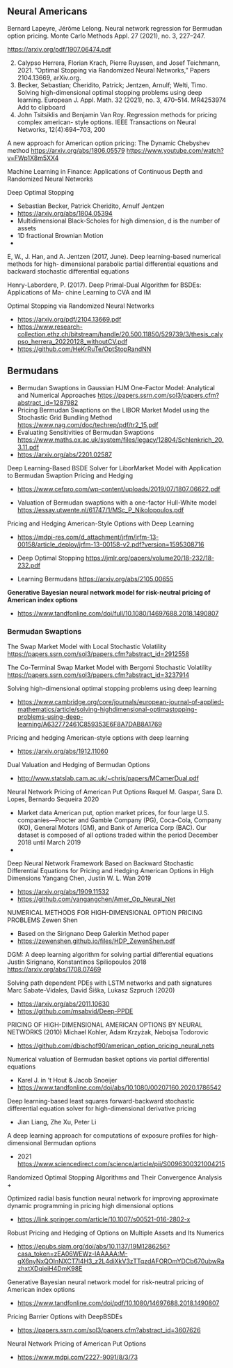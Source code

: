 

## Neural Americans

Bernard Lapeyre, Jérôme Lelong. Neural network regression for Bermudan option pricing.
Monte Carlo Methods Appl. 27 (2021), no. 3, 227–247.

https://arxiv.org/pdf/1907.06474.pdf

2. Calypso Herrera, Florian Krach, Pierre Ruyssen, and Josef Teichmann, 2021. ”Optimal
Stopping via Randomized Neural Networks,” Papers 2104.13669, arXiv.org.
3. Becker, Sebastian; Cheridito, Patrick; Jentzen, Arnulf; Welti, Timo. Solving high-dimensional
optimal stopping problems using deep learning. European J. Appl. Math. 32 (2021), no. 3,
470–514. MR4253974 Add to clipboard
4. John Tsitsiklis and Benjamin Van Roy. Regression methods for pricing complex american-
style options. IEEE Transactions on Neural Networks, 12(4):694–703, 200

A new approach for American option pricing: The Dynamic Chebyshev method
https://arxiv.org/abs/1806.05579
https://www.youtube.com/watch?v=FWp1X8m5XX4

Machine Learning in Finance:
Applications of Continuous Depth
and Randomized Neural Networks
	

Deep Optimal Stopping
+ Sebastian Becker, Patrick Cheridito, Arnulf Jentzen
+ https://arxiv.org/abs/1804.05394
+ Multidimensional Black-Scholes for high dimension, d is the number of assets
+ 1D fractional Brownian Motion
+ 

E, W., J. Han, and A. Jentzen (2017, June). Deep learning-based numerical methods for high-
dimensional parabolic partial differential equations and backward stochastic differential
equations

Henry-Labordere, P. (2017). Deep Primal-Dual Algorithm for BSDEs: Applications of Ma-
chine Learning to CVA and IM


Optimal Stopping via Randomized Neural Networks
+ https://arxiv.org/pdf/2104.13669.pdf
+ https://www.research-collection.ethz.ch/bitstream/handle/20.500.11850/529739/3/thesis_calypso_herrera_20220128_withoutCV.pdf
+ https://github.com/HeKrRuTe/OptStopRandNN

## Bermudans
 
+ Bermudan Swaptions in Gaussian HJM One-Factor Model: Analytical and Numerical Approaches https://papers.ssrn.com/sol3/papers.cfm?abstract_id=1287982
+ Pricing Bermudan Swaptions on the LIBOR Market Model
using the Stochastic Grid Bundling Method https://www.nag.com/doc/techrep/pdf/tr2_15.pdf
+ Evaluating Sensitivities of Bermudan Swaptions https://www.maths.ox.ac.uk/system/files/legacy/12804/Schlenkrich_20.3.11.pdf
+ https://arxiv.org/abs/2201.02587

Deep Learning-Based BSDE Solver for LiborMarket Model with Application to Bermudan Swaption Pricing and Hedging

+ https://www.cefpro.com/wp-content/uploads/2019/07/1807.06622.pdf

+ Valuation of Bermudan swaptions with a one-factor
Hull-White model https://essay.utwente.nl/61747/1/MSc_P_Nikolopoulos.pdf

Pricing and Hedging American-Style Options with Deep Learning 
+ https://mdpi-res.com/d_attachment/jrfm/jrfm-13-00158/article_deploy/jrfm-13-00158-v2.pdf?version=1595308716

+ Deep Optimal Stopping https://jmlr.org/papers/volume20/18-232/18-232.pdf

+ Learning Bermudans https://arxiv.org/abs/2105.00655	

**Generative Bayesian neural network model for risk-neutral pricing of American index options**

+ https://www.tandfonline.com/doi/full/10.1080/14697688.2018.1490807

### Bermudan Swaptions

The Swap Market Model with Local Stochastic Volatility
https://papers.ssrn.com/sol3/papers.cfm?abstract_id=2912558


The Co-Terminal Swap Market Model with Bergomi Stochastic Volatility
https://papers.ssrn.com/sol3/papers.cfm?abstract_id=3237914


Solving high-dimensional optimal stopping problems using deep learning
+ https://www.cambridge.org/core/journals/european-journal-of-applied-mathematics/article/solving-highdimensional-optimastopping-problems-using-deep-learning/A632772461C859353E6F8A7DAB8A1769


Pricing and hedging American-style options with deep learning
+ https://arxiv.org/abs/1912.11060

Dual Valuation and Hedging of Bermudan Options
+ http://www.statslab.cam.ac.uk/~chris/papers/MCamerDual.pdf

Neural Network Pricing of American Put Options	Raquel M. Gaspar, Sara D. Lopes, Bernardo Sequeira	2020

+ Market data American put, option market prices, for four large U.S. companies—Procter and Gamble Company (PG), Coca-Cola, Company (KO), General Motors (GM), and Bank of America Corp (BAC). Our dataset is composed of all options traded within the period December 2018 until March 2019
+ 

Deep Neural Network Framework Based on Backward Stochastic Differential Equations for Pricing and Hedging American Options in High Dimensions Yangang Chen, Justin W. L. Wan 2019
+ https://arxiv.org/abs/1909.11532
+ https://github.com/yangangchen/Amer_Op_Neural_Net

NUMERICAL METHODS FOR HIGH-DIMENSIONAL OPTION PRICING PROBLEMS Zewen Shen
+ Based on the Sirignano Deep Galerkin Method paper
+ https://zewenshen.github.io/files/HDP_ZewenShen.pdf


DGM: A deep learning algorithm for solving partial differential equations	Justin Sirignano, Konstantinos Spiliopoulos	2018	https://arxiv.org/abs/1708.07469


Solving path dependent PDEs with LSTM networks and path signatures Marc Sabate-Vidales, David Šiška, Lukasz Szpruch (2020)
+ https://arxiv.org/abs/2011.10630
+ https://github.com/msabvid/Deep-PPDE

PRICING OF HIGH-DIMENSIONAL AMERICAN OPTIONS BY NEURAL NETWORKS (2010) Michael Kohler, Adam Krzyżak, Nebojsa Todorovic
+ https://github.com/dbischof90/american_option_pricing_neural_nets

Numerical valuation of Bermudan basket options via partial differential equations
+  Karel J. in 't Hout & Jacob Snoeijer
+ https://www.tandfonline.com/doi/abs/10.1080/00207160.2020.1786542

 Deep learning-based least squares forward-backward stochastic differential equation solver for high-dimensional derivative pricing

 + Jian Liang, Zhe Xu,  Peter Li

 A deep learning approach for computations of exposure profiles for high-dimensional Bermudan options

 + 2021 https://www.sciencedirect.com/science/article/pii/S0096300321004215

 Randomized Optimal Stopping Algorithms and Their Convergence Analysis
+ 

Optimized radial basis function neural network for improving approximate dynamic programming in pricing high dimensional options
+ https://link.springer.com/article/10.1007/s00521-016-2802-x

Robust Pricing and Hedging of Options on Multiple Assets and Its Numerics
+ https://epubs.siam.org/doi/abs/10.1137/19M1286256?casa_token=zEA06WEWz-IAAAAA:M-qX6nyNxQOInNXCT7l4H3_z2L4diXkV3zTTqzdAFOROmYDCb670ubwRazhxtXDqieiH4DmK98E

Generative Bayesian neural network model for risk-neutral pricing of American index options
+ https://www.tandfonline.com/doi/pdf/10.1080/14697688.2018.1490807


Pricing Barrier Options with DeepBSDEs
+ https://papers.ssrn.com/sol3/papers.cfm?abstract_id=3607626

 Neural Network Pricing of American Put Options 
 + https://www.mdpi.com/2227-9091/8/3/73